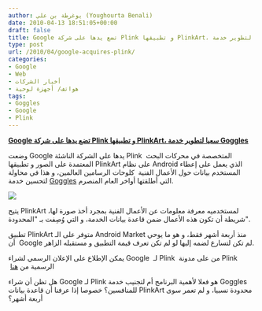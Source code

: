 ```yaml
---
author: يوغرطة بن علي (Youghourta Benali)
date: 2010-04-13 18:51:05+00:00
draft: false
title: Google تضع يدها على شركة Plink و تطبيقها PlinkArt، سعيا لتطوير خدمة Goggles
type: post
url: /2010/04/google-acquires-plink/
categories:
- Google
- Web
- أخبار الشركات
- هواتف/ أجهزة لوحية
tags:
- Goggles
- Google
- Plink
---
```


[**Google تضع يدها على شركة Plink و تطبيقها PlinkArt، سعيا لتطوير خدمة  Goggles**](https://www.it-scoop.com/2010/04/google-acquires-plink/)


وضعت Google يدها على الشركة الناشئة Plink  المتخصصة في محركات البحث المعتمدة على الصور و تطبيقها PlinkArt على نظام Android الذي يعمل على إعطاء المستخدم بيانات حول الأعمال الفنية  كلوحات الرسامين العالمين، و هذا في محاولة لتحسين خدمة [Goggles](../../../../../2009/12/google-%D8%AA%D8%AD%D8%AF%D8%AB-%D8%AB%D9%88%D8%B1%D8%A9-%D9%81%D9%8A-%D9%85%D8%AC%D8%A7%D9%84-%D8%A7%D9%84%D8%A8%D8%AD%D8%AB-%D8%A7%D9%86%D8%B7%D9%84%D8%A7%D9%82%D8%A7-%D9%85%D9%86-%D8%A7%D9%84%D8%B5/) التي أطلقتها أواخر العام المنصرم.

[![](https://www.it-scoop.com/wp-content/uploads/2010/04/plink.jpg)
](https://www.it-scoop.com/2010/04/google-acquires-plink/)

يتيح PlinkArt لمستخدميه معرفة معلومات عن الأعمال الفنية بمجرد أخذ صورة لها، شريطة أن تكون هذه الأعمال ضمن قاعدة بيانات الخدمة، و التي وُصِفت بـ "المحدودة".

تطبيق PlinkArt متوفر على الـ Android Market منذ أربعة أشهر فقط، و هو ما يوحي  أن Google لم تكن لتسارع لضمه إليها لو لم تكن تعرف قيمة التطبيق و مستقبله الزاهر.

يمكن الإطلاع على الإعلان الرسمي لشراء Google  لـ Plink  من على مدونة Plink  الرسمية من [هنا](http://www.plinkart.com/blog/?p=77)

هل تظن أن شراء Google لـ Plink هو فعلا لأهمية البرنامج أم لتجنيب خدمة Goggles للمنافسين؟ خصوصا إذا عرفنا أن قاعدة بيانات PlinkArt محدودة نسبيا، و لم تعمر سوى أربعة أشهر؟

‎

